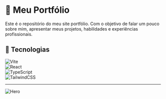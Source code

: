 # 💼 Meu Portfólio
Este é o repositório do meu site portfólio. Com o objetivo de falar um pouco sobre mim, apresentar meus projetos, habilidades e experiências profissionais.

## 🚀 Tecnologias

![Vite](https://img.shields.io/badge/Vite-646CFF?style=for-the-badge&logo=vite&logoColor=white)<br/>
![React](https://img.shields.io/badge/React-61DAFB?style=for-the-badge&logo=react&logoColor=black)<br/>
![TypeScript](https://img.shields.io/badge/TypeScript-3178C6?style=for-the-badge&logo=typescript&logoColor=white)<br/>
![TailwindCSS](https://img.shields.io/badge/TailwindCSS-06B6D4?style=for-the-badge&logo=tailwindcss&logoColor=white)<br/>

<hr />

<img src="./src/assets/prints/Lucas Galdino - Portfólio.png" alt="Hero" />
